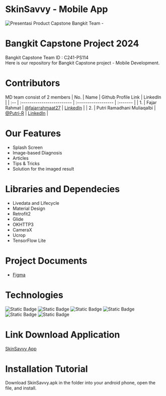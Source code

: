 # SkinSavvy - Mobile App
![Presentasi Product Capstone Bangkit Team - ](https://github.com/SkinSavvy-DevTeam/SkinSavvy-Mobile/assets/125380130/5df12cf2-062a-4d9c-b7a1-9649b1134f0d)

# Bangkit Capstone Project 2024
Bangkit Capstone Team ID : C241-PS114  
Here is our repository for Bangkit Capstone project - Mobile Development.

# Contributors 
MD team consist of 2 members
| No. | Name                       | Github Profile Link | LinkedIn |
| :-- | :------------------------- | :------------------ | :------- |
| 1.  | Fajar Rahmat               | [@fajarrahmaat27](https://github.com/fajarrahmaat27) | [LinkedIn](https://www.linkedin.com/in/fajar-rahmat/) |
| 2.  | Putri Ramadhani Muliaqalbi | [@Putri-R](https://github.com/Putri-R) | [LinkedIn](https://www.linkedin.com/in/pramadhanim/) |

# Our Features
- Splash Screen
- Image-based Diagnosis
- Articles
- Tips & Tricks
- Solution for the imaged result

# Libraries and Dependecies
- Livedata and Lifecycle
- Material Design
- Retrofit2
- Glide
- OKHTTP3
- CameraX
- Ucrop
- TensorFlow Lite

# Project Documents
- [Figma](https://intip.in/DesignSkinSavvy)

# Technologies
![Static Badge](https://img.shields.io/badge/Kotlin-E5E4E2?style=for-the-badge&logo=kotlin) ![Static Badge](https://img.shields.io/badge/gradle-AF47D2?style=for-the-badge&logo=gradle&logoColor=FFFFFF) ![Static Badge](https://img.shields.io/badge/Android%20studio-FFDB00?style=for-the-badge&logo=Android) ![Static Badge](https://img.shields.io/badge/glide-D6589F?style=for-the-badge&logo=glide&logoColor=FFFFFF) ![Static Badge](https://img.shields.io/badge/Material%20Design-55AD9B?style=for-the-badge&logo=Material%20Design&logoColor=FFFFFF) ![Static Badge](https://img.shields.io/badge/TensorFlow%20Lite-3468C0?style=for-the-badge&logo=TensorFlow&logoColor=FFFFFF)



# Link Download Application
[SkinSavvy App](https://intip.in/APKSkinSavvy)

# Installation Tutorial
Download SkinSavvy.apk in the folder into your android phone, open the file, and install.

